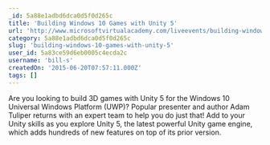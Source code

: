 ```yaml
---
_id: 5a88e1adbd6dca0d5f0d265c
title: 'Building Windows 10 Games with Unity 5'
url: 'http://www.microsoftvirtualacademy.com/liveevents/building-windows-10-games-with-unity-5'
category: 5a88e1adbd6dca0d5f0d265c
slug: 'building-windows-10-games-with-unity-5'
user_id: 5a83ce59d6eb0005c4ecda2c
username: 'bill-s'
createdOn: '2015-06-20T07:57:11.000Z'
tags: []
---
```


Are you looking to build 3D games with Unity 5 for the Windows 10 Universal Windows Platform (UWP)? Popular presenter and author Adam Tuliper returns with an expert team to help you do just that! Add to your Unity skills as you explore Unity 5, the latest powerful Unity game engine, which adds hundreds of new features on top of its prior version.
